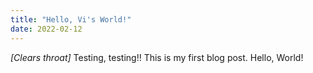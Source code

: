 ```yaml
---
title: "Hello, Vi's World!"
date: 2022-02-12
---
```


*[Clears throat]* Testing, testing!! This is my first blog post.
Hello, World!

